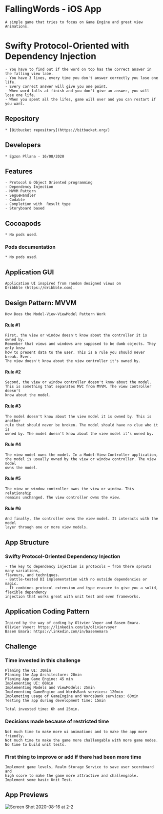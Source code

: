 # FallingWords - iOS App #
    A simple game that tries to focus on Game Engine and great view Animations.
    
# Swifty Protocol-Oriented with Dependency Injection #

    - You have to find out if the word on top has the correct answer in the falling view labe.
    - You have 3 lives, every time you don't answer correctly you lose one life.
    - Every correct answer will give you one point.
    - When word falls at finish and you don't give an answer, you will lose one life.
    - When you spent all the lifes, game will over and you can restart if you want.

## Repository ##

    * [Bitbucket repository](https://bitbucket.org/)

## Developers ##

    * Egzon Pllana - 16/08/2020
    
## Features ##

    - Protocol & Object Oriented programming
    - Dependency Injection
    - MVVM Pattern
    - SegueHandler
    - Codable
    - Completion with  Result type
    - Storyboard based
    
## Cocoapods ##

    * No pods used.

### Pods documentation ###

    * No pods used.

## Application GUI ##

    Application UI inspired from random designed views on
    Dribbble (https://dribbble.com).

## Design Pattern: MVVM ##
    How Does the Model-View-ViewModel Pattern Work
    
#### Rule #1 #### 
    First, the view or window doesn't know about the controller it is owned by.
    Remember that views and windows are supposed to be dumb objects. They only know
    how to present data to the user. This is a rule you should never break. Ever. 
    The view doesn't know about the view controller it's owned by.
    
#### Rule #2 #### 
    Second, the view or window controller doesn't know about the model. 
    This is something that separates MVC from MVVM. The view controller doesn't 
    know about the model.
#### Rule #3 #### 
    The model doesn't know about the view model it is owned by. This is another 
    rule that should never be broken. The model should have no clue who it is 
    owned by. The model doesn't know about the view model it's owned by.
#### Rule #4 #### 
    The view model owns the model. In a Model-View-Controller application, 
    the model is usually owned by the view or window controller. The view model 
    owns the model.
#### Rule #5 #### 
    The view or window controller owns the view or window. This relationship 
    remains unchanged. The view controller owns the view.
#### Rule #6 #### 
    And finally, the controller owns the view model. It interacts with the model 
    layer through one or more view models.

## App Structure ##

### Swifty Protocol-Oriented Dependency Injection ###

    - The key to dependency injection is protocols – from there sprouts many variations,
    flavours, and techniques.
    - Battle-tested DI implementation with no outside dependencies or magic. 
    - It combines protocol extension and type erasure to give you a solid, flexible dependency
    injection that works great with unit test and even frameworks.
        
## Application Coding Pattern ##

    Inpired by the way of coding by Olivier Voyer and Basem Emara.
    Olivier Voyer: https://linkedin.com/in/oliviervoyer
    Basem Emara: https://linkedin.com/in/basememara
        
## Challenge ##

### Time invested in this challenge ###
    Planing the UI: 30min
    Planing the App Architecture: 20min
    Planing App Game Engine: 45 min
    Implementing UI: 60min
    Implementing Models and ViewModels: 25min
    Implementing GameEngine and WordsBank services: 120min
    Implemeting usage of GameEngine and WordsBank services: 60min
    Testing the app during development time: 15min
    
    Total invested time: 6h and 25min.

### Decisions made because of restricted time ###
    Not much time to make more ui animations and to make the app more friendly.
    Not much time to make the game more challengable with more game modes.
    No time to build unit tests.
    
### First thing to improve or add if there had been more time ###

    Implement game levels, Realm Storage Service to save user scoreboard and
    high score to make the game more attractive and challengable. 
    Implement some basic Unit Test.

## App Previews ##

![Screen Shot 2020-08-16 at 2-2](https://user-images.githubusercontent.com/27929436/90338175-f2131e00-dfe7-11ea-84dd-03bcd820c4d9.png)
